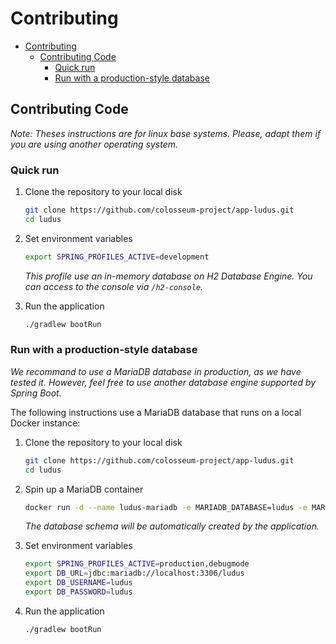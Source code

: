 # Contributing

- [Contributing](#contributing)
  - [Contributing Code](#contributing-code)
    - [Quick run](#quick-run)
    - [Run with a production-style database](#run-with-a-production-style-database)

## Contributing Code

_Note: Theses instructions are for linux base systems. Please, adapt them if you are using another operating system._

### Quick run

1. Clone the repository to your local disk

   ```sh
   git clone https://github.com/colosseum-project/app-ludus.git
   cd ludus
   ```

2. Set environment variables

   ```sh
   export SPRING_PROFILES_ACTIVE=development
   ```

   _This profile use an in-memory database on H2 Database Engine._
   _You can access to the console via `/h2-console`._

3. Run the application

   ```sh
   ./gradlew bootRun
   ```

### Run with a production-style database

_We recommand to use a MariaDB database in production, as we have tested it._
_However, feel free to use another database engine supported by Spring Boot._

The following instructions use a MariaDB database that runs on a local Docker instance:

1. Clone the repository to your local disk

   ```sh
   git clone https://github.com/colosseum-project/app-ludus.git
   cd ludus
   ```

2. Spin up a MariaDB container

   ```sh
   docker run -d --name ludus-mariadb -e MARIADB_DATABASE=ludus -e MARIADB_USER=ludus -e MARIADB_PASSWORD=ludus -e MARIADB_ROOT_PASSWORD=toor -p 3306:3306 mariadb:latest
   ```

   _The database schema will be automatically created by the application._

3. Set environment variables

   ```sh
   export SPRING_PROFILES_ACTIVE=production,debugmode
   export DB_URL=jdbc:mariadb://localhost:3306/ludus
   export DB_USERNAME=ludus
   export DB_PASSWORD=ludus
   ```

4. Run the application

   ```sh
   ./gradlew bootRun
   ```
